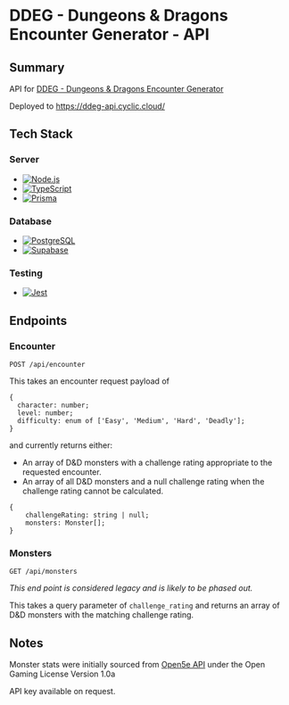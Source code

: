 # DDEG - Dungeons & Dragons Encounter Generator - API

## Summary
API for [DDEG - Dungeons & Dragons Encounter Generator](https://github.com/hayleyashby7/DDEG)

Deployed to https://ddeg-api.cyclic.cloud/ 


## Tech Stack

### Server
- [![Node.js](https://img.shields.io/badge/Node.js-43853D?style=for-the-badge&logo=node.js&logoColor=white)](https://nodejs.org/en)
- [![TypeScript](https://img.shields.io/badge/TypeScript-007ACC?style=for-the-badge&logo=typescript&logoColor=white)](https://www.typescriptlang.org/)
- [![Prisma](https://img.shields.io/badge/Prisma-3982CE?style=for-the-badge&logo=Prisma&logoColor=white)](https://www.prisma.io/)

### Database
- [![PostgreSQL](https://img.shields.io/badge/PostgreSQL-316192?style=for-the-badge&logo=postgresql&logoColor=white)](https://www.postgresql.org/)
- [![Supabase](https://img.shields.io/badge/Supabase-181818?style=for-the-badge&logo=supabase&logoColor=white)](https://supabase.com/)

### Testing
- [![Jest](https://img.shields.io/badge/Jest-323330?style=for-the-badge&logo=Jest&logoColor=white)](https://jestjs.io/)


## Endpoints

### Encounter
```
POST /api/encounter
```
This takes an encounter request payload of
```
{
  character: number;
  level: number;
  difficulty: enum of ['Easy', 'Medium', 'Hard', 'Deadly'];
}
```
and currently returns either:
- An array of D&D monsters with a challenge rating appropriate to the requested encounter.
- An array of all D&D monsters and a null challenge rating when the challenge rating cannot be calculated.
```
{
    challengeRating: string | null;
    monsters: Monster[];
}
```

### Monsters

```
GET /api/monsters
```
 *This end point is considered legacy and is likely to be phased out.*

This takes a query parameter of `challenge_rating` and returns an array of D&D monsters with the matching challenge rating.

## Notes
Monster stats were initially sourced from [Open5e API](https://open5e.com/) under the Open Gaming License Version 1.0a

API key available on request.

